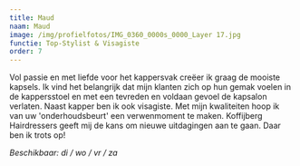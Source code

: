 ```yaml
---
title: Maud
naam: Maud
image: /img/profielfotos/IMG_0360_0000s_0000_Layer 17.jpg
functie: Top-Stylist & Visagiste
order: 7
---
```


Vol passie en met liefde voor het kappersvak creëer ik graag de mooiste kapsels. Ik vind het belangrijk dat mijn klanten zich op hun gemak voelen in de kappersstoel en met een tevreden en voldaan gevoel de kapsalon verlaten. Naast kapper ben ik ook visagiste. Met mijn kwaliteiten hoop ik van uw 'onderhoudsbeurt' een verwenmoment te maken. Koffijberg Hairdressers geeft mij de kans om nieuwe uitdagingen aan te gaan. Daar ben ik trots op!

*Beschikbaar: di / wo / vr / za*